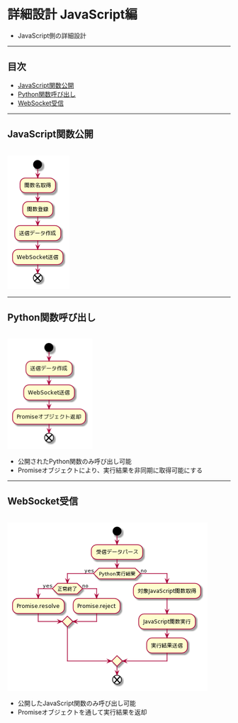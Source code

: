 # 詳細設計 JavaScript編
- JavaScript側の詳細設計

***
## 目次
- [JavaScript関数公開](#javascript関数公開)
- [Python関数呼び出し](#python関数呼び出し)
- [WebSocket受信](#websocket受信)

***
## JavaScript関数公開

<br /><img src="../uml/javascript/moray.expose.png" width="141px">

***
## Python関数呼び出し

<br /><img src="../uml/javascript/moray.py.xxx.png" width="192px">
- 公開されたPython関数のみ呼び出し可能
- Promiseオブジェクトにより、実行結果を非同期に取得可能にする

***
## WebSocket受信

<br /><img src="../uml/javascript/WebSocket受信.png" width="452px">
- 公開したJavaScript関数のみ呼び出し可能
- Promiseオブジェクトを通して実行結果を返却
